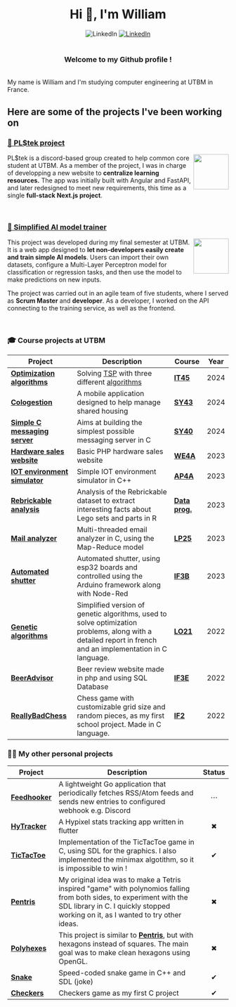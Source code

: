 <h1 align="center">Hi 👋, I'm William</h1>
<div align="center">
  <img src="https://img.shields.io/badge/wiqiro-7289DA?style=for-the-badge&logo=discord&logoColor=white" alt="LinkedIn"/>
  <a href="https://www.linkedin.com/in/wimbert/">
      <img src="https://img.shields.io/badge/William Imbert-0077B5?style=for-the-badge&logo=linkedin&logoColor=white" alt="LinkedIn"/>
  </a>
</div>

<br>
<h3 align="center">Welcome to my Github profile !</h3>
<br>
My name is William and I'm studying computer engineering at UTBM in France.

## Here are some of the projects I've been working on 

### [🍉 PL$tek project](https://github.com/PLStek)

<a href="https://github.com/PLStek">
  <img src="https://github.com/Wiqiro/Wiqiro/assets/85551152/b9327fb9-fb6b-4050-8bd8-1e6159a0176c" align="right" height="80">
</a>

PL$tek is a discord-based group created to help common core student at UTBM.
As a member of the project, I was in charge of developping a new website to **centralize learning resources.**
The app was initially built with Angular and FastAPI, and later redesigned to meet new requirements, this time as a single **full-stack Next.js project**.

<br>



### [🤖 Simplified AI model trainer](https://github.com/DE50-AI-Training)

<a href="https://github.com/DE50-AI-Training">
  <img src="https://github.com/user-attachments/assets/42d8d282-0d91-4fe0-a997-8d80bd276bed" align="right" height="80">
</a>

This project was developed during my final semester at UTBM. It is a web app designed to **let non-developers easily create and train simple AI models**.
Users can import their own datasets, configure a Multi-Layer Perceptron model for classification or regression tasks, and then use the model to make predictions on new inputs.

The project was carried out in an agile team of five students, where I served as **Scrum Master** and **developer**. As a developer, I worked on the API connecting to the training service, as well as the frontend.

<br>

### 🎓 Course projects at UTBM
|Project|Description|Course|Year|
|---|---|---|---|
| [**Optimization algorithms**](https://github.com/Wiqiro/IT45-optimization-algorithms) | Solving [TSP](# "Travelling salesman problem") with three different [algorithms](# 'Little, Tabu search, Genetic algorithm') | [**IT45**](# "Optimisation et recherche opérationnelle") | 2024 |
| [**Cologestion**](https://github.com/Wiqiro/SY43-cologestion) | A mobile application designed to help manage shared housing | [**SY43**](# "Android development") | 2024 |
| [**Simple C messaging server**](https://github.com/Wiqiro/SY40-messaging-server) | Aims at building the simplest possible messaging server in C | [**SY40**](# "Principe des systèmes d'exploitation et programmation système sous Linux") | 2024 |
| [**Hardware sales website**](https://github.com/Wiqiro/WE4E-Project-Hardware-Sales) | Basic PHP hardware sales website | [**WE4A**](# "Technologie et programmation Web") | 2023 |
| [**IOT environment simulator**](https://github.com/Wiqiro/TD-AP4A) | Simple IOT environment simulator in C++ | [**AP4A**](# "Programmation Orientée Objet: Concepts fondamentaux et mise en pratique avec le langage C++") | 2023 |
| [**Rebrickable analysis**](https://github.com/Wiqiro/Rebrickable-analysis) | Analysis of the Rebrickable dataset to extract interesting facts about Lego sets and parts in R | [**Data prog.**](# "Data programming with R") | 2023 |
| [**Mail analyzer**](https://github.com/Wiqiro/LP25-Project-Mail-Analyzer) | Multi-threaded email analyzer in C, using the Map-Reduce model | [**LP25**](# "Système d'exploitation Linux et programmation système en langage C") | 2023 |
| [**Automated shutter**](https://github.com/Wiqiro/IF3B-Project-Automated-Shutter) | Automated shutter, using esp32 boards and controlled using the Arduino framework along with Node-Red | [**IF3B**](# "Informatique pratique") | 2023 |
| [**Genetic algorithms**](https://github.com/Wiqiro/LO21-Project) | Simplified version of genetic algorithms, used to solve optimization problems, along with a detailed report in french and an implementation in C language. | [**LO21**](# "Algorithmique et programmation : niveau II") | 2022 |
| [**BeerAdvisor**](https://github.com/Wiqiro/IF3E-Project-BeerAdvisor) | Beer review website made in php and using SQL Database | [**IF3E**](# "Introducting to databases") | 2022 |
| [**ReallyBadChess**](https://github.com/Wiqiro/IF2-Project-ReallyBadChess) | Chess game with customizable grid size and random pieces, as my first school project. Made in C language.| [**IF2**](# "Algorithmique et programmation : niveau I") | 2022 |

### 🧑🏻 My other personal projects

|Project|Description|Status|
|---|---|:---:|
| [**Feedhooker**](https://github.com/Wiqiro/feedhooker) |  A lightweight Go application that periodically fetches RSS/Atom feeds and sends new entries to configured webhook e.g. Discord |⋯|
| [**HyTracker**](https://github.com/Wiqiro/HyTracker) | A Hypixel stats tracking app written in flutter |✖|
| [**TicTacToe**](https://github.com/Wiqiro/TicTacToe-SDL) | Implementation of the TicTacToe game in C, using SDL for the graphics. I also implemented the minimax algotithm, so it is impossible to win !|✔|
| [**Pentris**](https://github.com/Wiqiro/Pentris) | My original idea was to make a Tetris inspired "game" with polynomios falling from both sides, to experiment with the SDL library in C. I quickly stopped working on it, as I wanted to try other ideas. |✖|
| [**Polyhexes**](https://github.com/Wiqiro/polyhexes) | This project is similar to [**Pentris**](https://github.com/Wiqiro/Pentris), but with hexagons instead of squares. The main goal was to make clean hexagons using OpenGL. |✖|
| [**Snake**](https://github.com/Wiqiro/SDL-snake) | Speed-coded snake game in C++ and SDL (joke) |✔|
| [**Checkers**](https://github.com/Wiqiro/Checkers) | Checkers game as my first C project |✔|

